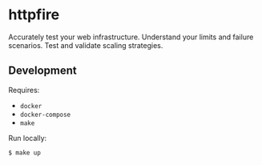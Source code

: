 # httpfire

Accurately test your web infrastructure. Understand your limits and failure scenarios. Test and validate scaling strategies.

## Development

Requires:
- `docker`
- `docker-compose`
- `make`

Run locally:

```shell
$ make up
```
